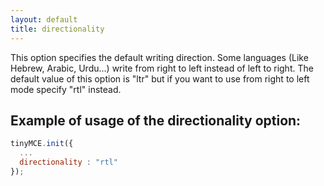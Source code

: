 ```yaml
---
layout: default
title: directionality
---
```


This option specifies the default writing direction. Some languages (Like Hebrew, Arabic, Urdu...) write from right to left instead of left to right. The default value of this option is "ltr" but if you want to use from right to left mode specify "rtl" instead.

## Example of usage of the directionality option:

```js
tinyMCE.init({
  ...
  directionality : "rtl"
});
```
